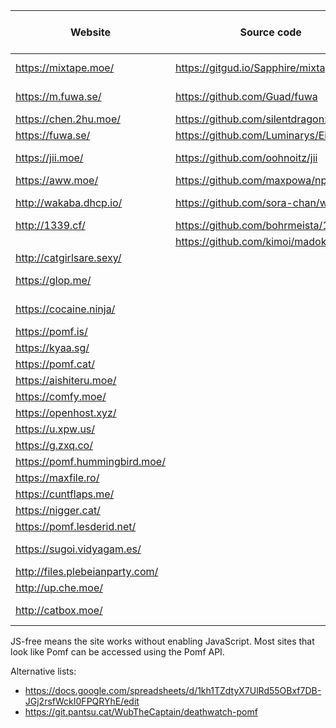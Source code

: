  Website                | Source code                             | Size limit (MiB) | Notes
------------------------|-----------------------------------------|------------------|-------
<https://mixtape.moe/>  | <https://gitgud.io/Sapphire/mixtape.moe> | 100             | Paste, voice
<https://m.fuwa.se/>    | <https://github.com/Guad/fuwa>          | 10               | JS-free
<https://chen.2hu.moe/> | <https://github.com/silentdragonz/chen> | 50               |
<https://fuwa.se/>      | <https://github.com/Luminarys/Eientei>  | 32               |
<https://jii.moe/>      | <https://github.com/oohnoitz/jii>       | 150              | JS-free
<https://aww.moe/>      | <https://github.com/maxpowa/npomf>      | 100              |
<http://wakaba.dhcp.io/> | <https://github.com/sora-chan/wakaba>  | 128              | JS-free
<http://1339.cf/>       | <https://github.com/bohrmeista/1338>    | 100              |
                        | <https://github.com/kimoi/madokami.com> |                  |
<http://catgirlsare.sexy/> |                                      | 100              |
<https://glop.me/>      |                                         | 10               | Uses [IPFS][0]
<https://cocaine.ninja/> |                                        | 50               | JS-free
<https://pomf.is/>      |                                         | 256              |
<https://kyaa.sg/>      |                                         | 100              |
<https://pomf.cat/>     |                                         | 75               |
<https://aishiteru.moe/> |                                        | 500              | Git
<https://comfy.moe/>    |                                         | 512              |
<https://openhost.xyz/> |                                         | 1024             |
<https://u.xpw.us/>     |                                         | 100              |
<https://g.zxq.co/>     |                                         | 80               |
<https://pomf.hummingbird.moe/> |                                 | 50               |
<https://maxfile.ro/>   |                                         | 50               |
<https://cuntflaps.me/> |                                         | 200              |
<https://nigger.cat/>   |                                         | 50               |
<https://pomf.lesderid.net/> |                                    | 50               |
<https://sugoi.vidyagam.es/> |                                    | 50               | Nice colors
<http://files.plebeianparty.com/> |                               | 50               |
<http://up.che.moe/>    |                                         | 50               |
<http://catbox.moe/>    |                                         | 200              | JS-free

JS-free means the site works without enabling JavaScript. Most sites that look like Pomf can be accessed
using the Pomf API.

Alternative lists:
 - <https://docs.google.com/spreadsheets/d/1kh1TZdtyX7UlRd55OBxf7DB-JGj2rsfWckI0FPQRYhE/edit>
 - <https://git.pantsu.cat/WubTheCaptain/deathwatch-pomf>

[0]: http://ipfs.io/
